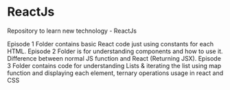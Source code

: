 # ReactJs
Repository to learn new technology - ReactJs

Episode 1 Folder contains basic React code just using constants for each HTML.
Episode 2 Folder is for understanding components and how to use it. Difference between normal JS function and React (Returning JSX).
Episode 3 Folder contains code for understanding Lists & iterating the list using map function and displaying each element, ternary operations usage in react and CSS
